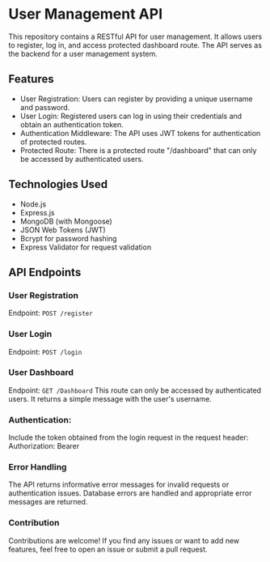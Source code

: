 # User Management API

This repository contains a RESTful API for user management. It allows users to register, log in, and access protected dashboard route. The API serves as the backend for a user management system.

## Features

- User Registration: Users can register by providing a unique username and password.
- User Login: Registered users can log in using their credentials and obtain an authentication token.
- Authentication Middleware: The API uses JWT tokens for authentication of protected routes.
- Protected Route: There is a protected route "/dashboard" that can only be accessed by authenticated users.

## Technologies Used

- Node.js
- Express.js
- MongoDB (with Mongoose)
- JSON Web Tokens (JWT)
- Bcrypt for password hashing
- Express Validator for request validation

## API Endpoints

### User Registration

Endpoint: `POST /register`

### User Login
Endpoint: `POST /login`

### User Dashboard
Endpoint: `GET /Dashboard`
This route can only be accessed by authenticated users. It returns a simple message with the user's username.

### Authentication:
Include the token obtained from the login request in the request header:
Authorization: Bearer <your-token>


### Error Handling
The API returns informative error messages for invalid requests or authentication issues.
Database errors are handled and appropriate error messages are returned.

### Contribution
Contributions are welcome! If you find any issues or want to add new features, feel free to open an issue or submit a pull request.


